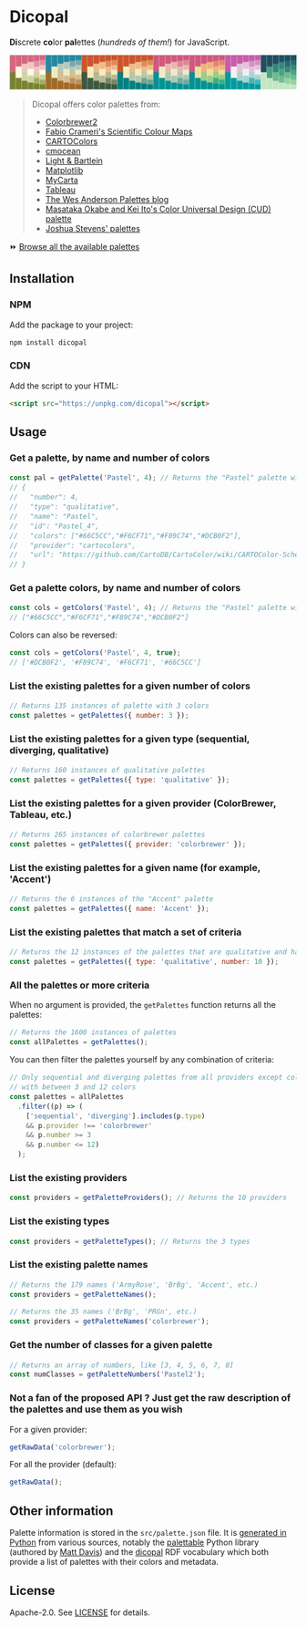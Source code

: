 # Dicopal

**Di**screte **co**lor **pal**ettes (*hundreds of them!*) for JavaScript.

![palettes](./palettes.png)


> Dicopal offers color palettes from:
> - [Colorbrewer2](https://colorbrewer2.org/)
> - [Fabio Crameri's Scientific Colour Maps](https://www.fabiocrameri.ch/colourmaps/)
> - [CARTOColors](https://carto.com/carto-colors/)
> - [cmocean](https://matplotlib.org/cmocean/)
> - [Light & Bartlein](https://agupubs.onlinelibrary.wiley.com/doi/abs/10.1029/2004EO400002)
> - [Matplotlib](https://bids.github.io/colormap/)
> - [MyCarta](https://mycartablog.com/color-palettes/)
> - [Tableau](https://help.tableau.com/current/pro/desktop/en-us/formatting_create_custom_colors.htm#hex-values-for-discontinued-color-palettes)
> - [The Wes Anderson Palettes blog](https://wesandersonpalettes.tumblr.com/)
> - [Masataka Okabe and Kei Ito's Color Universal Design (CUD) palette](https://jfly.uni-koeln.de/color/)
> - [Joshua Stevens' palettes](https://www.joshuastevens.net/)

⏩ [Browse all the available palettes](https://observablehq.com/@mthh/hello-dicopal)

## Installation

### NPM

Add the package to your project:

```bash
npm install dicopal
```

### CDN

Add the script to your HTML:

```html
<script src="https://unpkg.com/dicopal"></script>
```

## Usage

### Get a palette, by name and number of colors

```javascript
const pal = getPalette('Pastel', 4); // Returns the "Pastel" palette with 4 colors
// {
//   "number": 4,
//   "type": "qualitative",
//   "name": "Pastel",
//   "id": "Pastel_4",
//   "colors": ["#66C5CC","#F6CF71","#F89C74","#DCB0F2"],
//   "provider": "cartocolors",
//   "url": "https://github.com/CartoDB/CartoColor/wiki/CARTOColor-Scheme-Names"
// }
```

### Get a palette colors, by name and number of colors

```javascript
const cols = getColors('Pastel', 4); // Returns the "Pastel" palette with 4 colors
// ["#66C5CC","#F6CF71","#F89C74","#DCB0F2"]
```

Colors can also be reversed:

```javascript
const cols = getColors('Pastel', 4, true);
// ['#DCB0F2', '#F89C74', '#F6CF71', '#66C5CC']
```

### List the existing palettes for a given number of colors

```javascript
// Returns 135 instances of palette with 3 colors
const palettes = getPalettes({ number: 3 });
```

### List the existing palettes for a given type (sequential, diverging, qualitative)

```javascript
// Returns 160 instances of qualitative palettes
const palettes = getPalettes({ type: 'qualitative' });
```

### List the existing palettes for a given provider (ColorBrewer, Tableau, etc.)

```javascript
// Returns 265 instances of colorbrewer palettes
const palettes = getPalettes({ provider: 'colorbrewer' });
```

### List the existing palettes for a given name (for example, 'Accent')

```javascript
// Returns the 6 instances of the "Accent" palette
const palettes = getPalettes({ name: 'Accent' });
```

### List the existing palettes that match a set of criteria

```javascript
// Returns the 12 instances of the palettes that are qualitative and have 10 colors
const palettes = getPalettes({ type: 'qualitative', number: 10 });
```

### All the palettes or more criteria

When no argument is provided, the `getPalettes` function returns all the palettes:

```javascript
// Returns the 1600 instances of palettes
const allPalettes = getPalettes();
```

You can then filter the palettes yourself by any combination of criteria:

```javascript
// Only sequential and diverging palettes from all providers except colorbrewer
// with between 3 and 12 colors
const palettes = allPalettes
  .filter((p) => (
    ['sequential', 'diverging'].includes(p.type)
    && p.provider !== 'colorbrewer'
    && p.number >= 3
    && p.number <= 12)
  );
```

### List the existing providers

```javascript
const providers = getPaletteProviders(); // Returns the 10 providers
```

### List the existing types

```javascript
const providers = getPaletteTypes(); // Returns the 3 types
```

### List the existing palette names

```javascript
// Returns the 179 names ('ArmyRose', 'BrBg', 'Accent', etc.)
const providers = getPaletteNames();
```

```javascript
// Returns the 35 names ('BrBg', 'PRGn', etc.)
const providers = getPaletteNames('colorbrewer');
```

### Get the number of classes for a given palette

```javascript
// Returns an array of numbers, like [3, 4, 5, 6, 7, 8]
const numClasses = getPaletteNumbers('Pastel2');
```

### Not a fan of the proposed API ? Just get the raw description of the palettes and use them as you wish

For a given provider:

```javascript
getRawData('colorbrewer');
```

For all the provider (default):

```javascript
getRawData();
```

## Other information

Palette information is stored in the `src/palette.json` file.
It is [generated in Python](./generate-palette-descriptions.py) from various sources,
notably the [palettable](https://github.com/jiffyclub/palettable)
Python library (authored by [Matt Davis](https://github.com/jiffyclub))
and the [dicopal](https://lig-tdcge.imag.fr/steamer/dicopal/index.html) RDF vocabulary which
both provide a list of palettes with their colors and metadata.

## License

Apache-2.0. See [LICENSE](./LICENSE) for details.